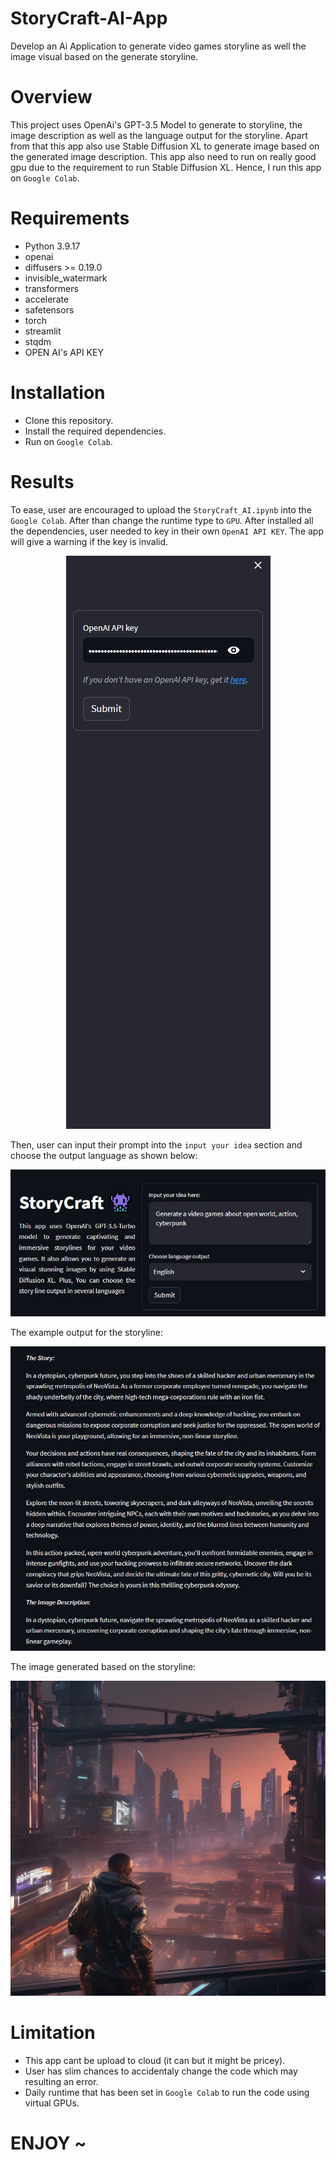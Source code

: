 # StoryCraft-AI-App
Develop an Ai Application to generate video games storyline as well the  image visual based on the generate storyline.

# Overview
This project uses OpenAi's GPT-3.5 Model to generate to storyline, the image description as well as the language output for the storyline. 
Apart from that this app also use Stable Diffusion XL to generate image based on the generated image description. 
This app also need to run on really good gpu due to the requirement to run Stable Diffusion XL. Hence, I run this app on `Google Colab`.

# Requirements
- Python 3.9.17
- openai
- diffusers >= 0.19.0
- invisible_watermark
- transformers
- accelerate
- safetensors
- torch
- streamlit
- stqdm
- OPEN AI's API KEY

# Installation 
- Clone this repository.
- Install the required dependencies.
- Run on `Google Colab`.

# Results
To ease, user are encouraged to upload the `StoryCraft_AI.ipynb` into the `Google Colab`. After than change the runtime type to `GPU`. 
After installed all the dependencies, user needed to key in their own `OpenAI API KEY`. The app will give a warning if the key is invalid.

<p align="center">
  <img src="Images/OPENAI_API_KEYS.jpg" alt="API Key">
</p>

Then, user can input their prompt into the `input your idea` section and choose the output language as shown below:

<p align="center">
  <img src="Images/Example Prompt.jpg" alt="Example Prompt">
</p>

The example output for the storyline:

<p align="center">
  <img src="Images/Story output.jpg" alt="Story ouput">
</p>

The image generated based on the storyline:

<p align="center">
  <img src="Images/Example ouput.jpg" alt="Example output">
</p>

# Limitation
- This app cant be upload to cloud (it can but it might be pricey).
- User has slim chances to accidentaly change the code which may resulting an error.
- Daily runtime that has been set in `Google Colab` to run the code using virtual GPUs.

# ENJOY ~




